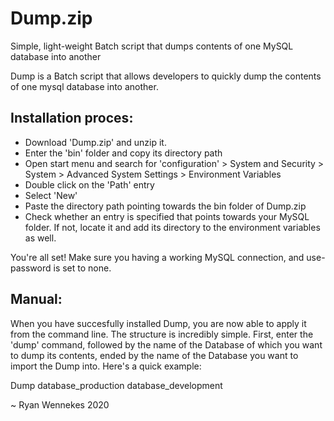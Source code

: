# Dump.zip
Simple, light-weight Batch script that dumps contents of one MySQL database into another

Dump is a Batch script that allows developers to quickly dump the contents of one mysql database into another.

## Installation proces:

- Download 'Dump.zip' and unzip it.
- Enter the 'bin' folder and copy its directory path
- Open start menu and search for 'configuration' > System and Security > System > Advanced System Settings > Environment Variables
- Double click on the 'Path' entry
- Select 'New'
- Paste the directory path pointing towards the bin folder of Dump.zip
- Check whether an entry is specified that points towards your MySQL folder. If not, locate it and add its directory to the environment variables as well.

You're all set! Make sure you having a working MySQL connection, and use-password is set to none.

## Manual:

When you have succesfully installed Dump, you are now able to apply it from the command line. The structure is incredibly simple. First, enter the 'dump' command, followed by the name of the Database of which you want to dump its contents, ended by the name of the Database you want to import the Dump into. Here's a quick example:

Dump database_production database_development


~ Ryan Wennekes 2020

